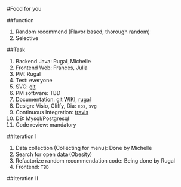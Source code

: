 #Food for you


##function
1. Random recommend (Flavor based, thorough random)
2. Selective


##Task
1. Backend Java: Rugal, Michelle
2. Frontend Web: Frances, Julia
3. PM: Rugal
4. Test: everyone
5. SVC: [git](github.com)
6. PM software: TBD
7. Documentation: git WIKI, [rugal](rugal.ga)
8. Design: Visio, Gliffy, Dia: `eps`, `svg`
8. Continuous Integration: [travis](https://travis-ci.org/)
9. DB: Mysql/Postgresql
10. Code review: mandatory


##Iteration I
1. Data collection (Collecting for menu): Done by Michelle
2. Search for open data (Obesity)
3. Refactorize random recommendation code: Being done by Rugal
4. Frontend: `TBD`



##Iteration II
